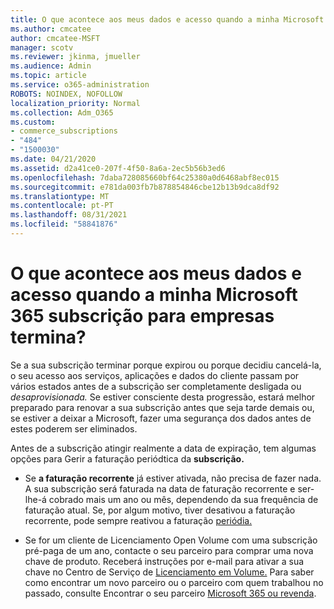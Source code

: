 ```yaml
---
title: O que acontece aos meus dados e acesso quando a minha Microsoft 365 subscrição para empresas termina?
ms.author: cmcatee
author: cmcatee-MSFT
manager: scotv
ms.reviewer: jkinma, jmueller
ms.audience: Admin
ms.topic: article
ms.service: o365-administration
ROBOTS: NOINDEX, NOFOLLOW
localization_priority: Normal
ms.collection: Adm_O365
ms.custom:
- commerce_subscriptions
- "484"
- "1500030"
ms.date: 04/21/2020
ms.assetid: d2a41ce0-207f-4f50-8a6a-2ec5b56b3ed6
ms.openlocfilehash: 7daba728085660bf64c25380a0d6468abf8ec015
ms.sourcegitcommit: e781da003fb7b878854846cbe12b13b9dca8df92
ms.translationtype: MT
ms.contentlocale: pt-PT
ms.lasthandoff: 08/31/2021
ms.locfileid: "58841876"
---
```

# <a name="what-happens-to-my-data-and-access-when-my-microsoft-365-for-business-subscription-ends"></a>O que acontece aos meus dados e acesso quando a minha Microsoft 365 subscrição para empresas termina?

Se a sua subscrição terminar porque expirou ou porque decidiu cancelá-la, o seu acesso aos serviços, aplicações e dados do cliente passam por vários estados antes de a subscrição ser completamente desligada ou *desaprovisionada.* Se estiver consciente desta progressão, estará melhor preparado para renovar a sua subscrição antes que seja tarde demais ou, se estiver a deixar a Microsoft, fazer uma segurança dos dados antes de estes poderem ser eliminados.
  
Antes de a subscrição atingir realmente a data de expiração, tem algumas opções para Gerir a faturação periódtica da **subscrição.**
  
- Se **a faturação recorrente** já estiver ativada, não precisa de fazer nada. A sua subscrição será faturada na data de faturação recorrente e ser-lhe-á cobrado mais um ano ou mês, dependendo da sua frequência de faturação atual.  Se, por algum motivo, tiver desativou a faturação recorrente, pode sempre reativou a faturação [periódia.](https://docs.microsoft.com/microsoft-365/commerce/subscriptions/renew-your-subscription#turn-recurring-billing-off-or-on) 

- Se for um cliente de Licenciamento Open Volume com uma subscrição pré-paga de um ano, contacte o seu parceiro para comprar uma nova chave de produto. Receberá instruções por e-mail para ativar a sua chave no Centro de Serviço de [Licenciamento em Volume.](https://go.microsoft.com/fwlink/p/?LinkID=282016) Para saber como encontrar um novo parceiro ou o parceiro com quem trabalhou no passado, consulte Encontrar o seu parceiro [Microsoft 365 ou revenda](https://docs.microsoft.com/microsoft-365/admin/manage/find-your-partner-or-reseller).